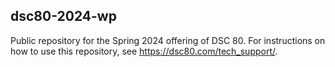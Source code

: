 ## dsc80-2024-wp

Public repository for the Spring 2024 offering of DSC 80. For instructions on how to use this repository, see https://dsc80.com/tech_support/.
